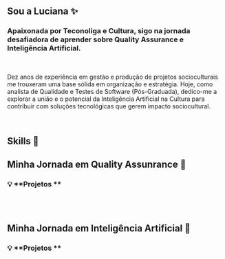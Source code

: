 ## Sou a Luciana :sparkles:
### Apaixonada por Teconoliga e Cultura, sigo na jornada desafiadora de aprender sobre Quality Assurance e Inteligência Artificial. 

<br>

Dez anos de experiência em gestão e produção de projetos socioculturais me trouxeram uma base sólida em organização e estratégia.
Hoje, como analista de Qualidade e Testes de Software (Pós-Graduada), dedico-me a explorar a união e o potencial da
Inteligência Artificial na Cultura para contribuir com soluções tecnológicas que gerem impacto sociocultural.

<br>

## **Skills** 	:construction:



## **Minha Jornada em Quality Assunrance**  :construction:

### 💡 **Projetos **
<br>
<br>


## **Minha Jornada em Inteligência Artificial**  :construction:

### 💡 **Projetos **


<!--
**LueSantos/LueSantos** is a ✨ _special_ ✨ repository because its `README.md` (this file) appears on your GitHub profile.

Here are some ideas to get you started:

- 🔭 I’m currently working on ...
- 🌱 I’m currently learning ...
- 👯 I’m looking to collaborate on ...
- 🤔 I’m looking for help with ...
- 💬 Ask me about ...
- 📫 How to reach me: ...
- 😄 Pronouns: ...
- ⚡ Fun fact: ...
-->
